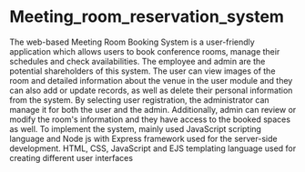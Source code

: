 # Meeting_room_reservation_system
The web-based Meeting Room Booking System is a user-friendly application which allows users to book conference rooms, manage their schedules and check availabilities. The employee and admin are the potential shareholders of this system. The user can view images of the room and detailed information about 
the venue in the user module and they can also add or update records, as well as delete their personal information from the system. By selecting user registration, the administrator can manage it for both the user and the admin. Additionally, admin can review or modify the room's information and they have access to the
booked spaces as well. To implement the system, mainly used JavaScript scripting language and Node js with Express framework used for the server-side development. HTML, CSS, JavaScript and EJS templating language used for creating different user interfaces
